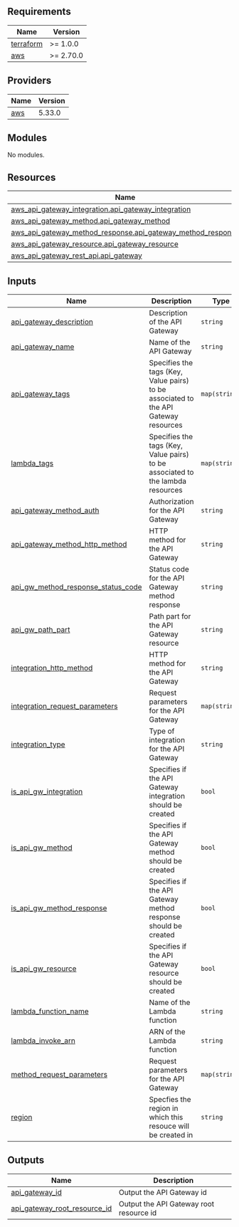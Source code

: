 ## Requirements

| Name | Version |
|------|---------|
| <a name="requirement_terraform"></a> [terraform](#requirement\_terraform) | >= 1.0.0 |
| <a name="requirement_aws"></a> [aws](#requirement\_aws) | >= 2.70.0 |

## Providers

| Name | Version |
|------|---------|
| <a name="provider_aws"></a> [aws](#provider\_aws) | 5.33.0 |

## Modules

No modules.

## Resources

| Name | Type |
|------|------|
| [aws_api_gateway_integration.api_gateway_integration](https://registry.terraform.io/providers/hashicorp/aws/latest/docs/resources/api_gateway_integration) | resource |
| [aws_api_gateway_method.api_gateway_method](https://registry.terraform.io/providers/hashicorp/aws/latest/docs/resources/api_gateway_method) | resource |
| [aws_api_gateway_method_response.api_gateway_method_response](https://registry.terraform.io/providers/hashicorp/aws/latest/docs/resources/api_gateway_method_response) | resource |
| [aws_api_gateway_resource.api_gateway_resource](https://registry.terraform.io/providers/hashicorp/aws/latest/docs/resources/api_gateway_resource) | resource |
| [aws_api_gateway_rest_api.api_gateway](https://registry.terraform.io/providers/hashicorp/aws/latest/docs/resources/api_gateway_rest_api) | resource |

## Inputs

| Name | Description | Type | Default | Required |
|------|-------------|------|---------|:--------:|
| <a name="input_api_gateway_description"></a> [api\_gateway\_description](#input\_api\_gateway\_description) | Description of the API Gateway | `string` | n/a | yes |
| <a name="input_api_gateway_name"></a> [api\_gateway\_name](#input\_api\_gateway\_name) | Name of the API Gateway | `string` | n/a | yes |
| <a name="input_api_gateway_tags"></a> [api\_gateway\_tags](#input\_api\_gateway\_tags) | Specifies the tags (Key, Value pairs) to be associated to the API Gateway resources | `map(string)` | n/a | yes |
| <a name="input_lambda_tags"></a> [lambda\_tags](#input\_lambda\_tags) | Specifies the tags (Key, Value pairs) to be associated to the lambda resources | `map(string)` | n/a | yes |
| <a name="input_api_gateway_method_auth"></a> [api\_gateway\_method\_auth](#input\_api\_gateway\_method\_auth) | Authorization for the API Gateway | `string` | `"NONE"` | no |
| <a name="input_api_gateway_method_http_method"></a> [api\_gateway\_method\_http\_method](#input\_api\_gateway\_method\_http\_method) | HTTP method for the API Gateway | `string` | `"ANY"` | no |
| <a name="input_api_gw_method_response_status_code"></a> [api\_gw\_method\_response\_status\_code](#input\_api\_gw\_method\_response\_status\_code) | Status code for the API Gateway method response | `string` | `"200"` | no |
| <a name="input_api_gw_path_part"></a> [api\_gw\_path\_part](#input\_api\_gw\_path\_part) | Path part for the API Gateway resource | `string` | `null` | no |
| <a name="input_integration_http_method"></a> [integration\_http\_method](#input\_integration\_http\_method) | HTTP method for the API Gateway | `string` | `"ANY"` | no |
| <a name="input_integration_request_parameters"></a> [integration\_request\_parameters](#input\_integration\_request\_parameters) | Request parameters for the API Gateway | `map(string)` | `null` | no |
| <a name="input_integration_type"></a> [integration\_type](#input\_integration\_type) | Type of integration for the API Gateway | `string` | `"AWS_PROXY"` | no |
| <a name="input_is_api_gw_integration"></a> [is\_api\_gw\_integration](#input\_is\_api\_gw\_integration) | Specifies if the API Gateway integration should be created | `bool` | `false` | no |
| <a name="input_is_api_gw_method"></a> [is\_api\_gw\_method](#input\_is\_api\_gw\_method) | Specifies if the API Gateway method should be created | `bool` | `false` | no |
| <a name="input_is_api_gw_method_response"></a> [is\_api\_gw\_method\_response](#input\_is\_api\_gw\_method\_response) | Specifies if the API Gateway method response should be created | `bool` | `false` | no |
| <a name="input_is_api_gw_resource"></a> [is\_api\_gw\_resource](#input\_is\_api\_gw\_resource) | Specifies if the API Gateway resource should be created | `bool` | `false` | no |
| <a name="input_lambda_function_name"></a> [lambda\_function\_name](#input\_lambda\_function\_name) | Name of the Lambda function | `string` | `null` | no |
| <a name="input_lambda_invoke_arn"></a> [lambda\_invoke\_arn](#input\_lambda\_invoke\_arn) | ARN of the Lambda function | `string` | `null` | no |
| <a name="input_method_request_parameters"></a> [method\_request\_parameters](#input\_method\_request\_parameters) | Request parameters for the API Gateway | `map(string)` | `null` | no |
| <a name="input_region"></a> [region](#input\_region) | Specfies the region in which this resouce will be created in | `string` | `"af-south-1"` | no |

## Outputs

| Name | Description |
|------|-------------|
| <a name="output_api_gateway_id"></a> [api\_gateway\_id](#output\_api\_gateway\_id) | Output the API Gateway id |
| <a name="output_api_gateway_root_resource_id"></a> [api\_gateway\_root\_resource\_id](#output\_api\_gateway\_root\_resource\_id) | Output the API Gateway root resource id |
